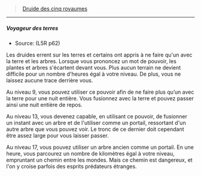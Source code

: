 ﻿---
!GenericItem
Name: Voyageur des terres
Id: l5r_druid_hd.md#voyageur-des-terres
ParentLink: l5r_druid_hd.md#druide-des-cinq-royaumes
ParentName: Druide des cinq royaumes
NameLevel: 5
Source: (L5R p62)
Attributes: {}
---
> [Druide des cinq royaumes](hd_l5r_druid.md)

---

##### Voyageur des terres

- Source: (L5R p62)

Les druides errent sur les terres et certains ont appris à ne faire qu'un avec la terre et les arbres. Lorsque vous prononcez un mot de pouvoir, les plantes et arbres s'écartent devant vous. Plus aucun terrain ne devient difficile pour un nombre d'heures égal à votre niveau. De plus, vous ne laissez aucune trace derrière vous.

Au niveau 9, vous pouvez utiliser ce pouvoir afin de ne faire plus qu’un avec la terre pour une nuit entière. Vous fusionnez avec la terre et pouvez passer ainsi une nuit entière de repos.

Au niveau 13, vous devenez capable, en utilisant ce pouvoir, de fusionner un instant avec un arbre et de l'utiliser comme un portail, ressortant d'un autre arbre que vous pouvez voir. Le tronc de ce dernier doit cependant être assez large pour vous laisser passer.

Au niveau 17, vous pouvez utiliser un arbre ancien comme un portail. En une heure, vous parcourez un nombre de kilomètres égal à votre niveau, empruntant un chemin entre les mondes. Mais ce chemin est dangereux, et l'on y croise parfois des esprits prédateurs étranges.

